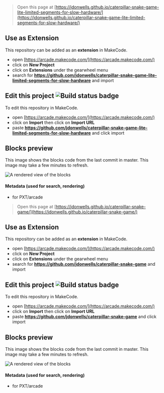  


> Open this page at [https://jdonwells.github.io/caterpillar-snake-game-lite-limited-segments-for-slow-hardware/](https://jdonwells.github.io/caterpillar-snake-game-lite-limited-segments-for-slow-hardware/)

## Use as Extension

This repository can be added as an **extension** in MakeCode.

* open [https://arcade.makecode.com/](https://arcade.makecode.com/)
* click on **New Project**
* click on **Extensions** under the gearwheel menu
* search for **https://github.com/jdonwells/caterpillar-snake-game-lite-limited-segments-for-slow-hardware** and import

## Edit this project ![Build status badge](https://github.com/jdonwells/caterpillar-snake-game-lite-limited-segments-for-slow-hardware/workflows/MakeCode/badge.svg)

To edit this repository in MakeCode.

* open [https://arcade.makecode.com/](https://arcade.makecode.com/)
* click on **Import** then click on **Import URL**
* paste **https://github.com/jdonwells/caterpillar-snake-game-lite-limited-segments-for-slow-hardware** and click import

## Blocks preview

This image shows the blocks code from the last commit in master.
This image may take a few minutes to refresh.

![A rendered view of the blocks](https://github.com/jdonwells/caterpillar-snake-game-lite-limited-segments-for-slow-hardware/raw/master/.github/makecode/blocks.png)

#### Metadata (used for search, rendering)

* for PXT/arcade
<script src="https://makecode.com/gh-pages-embed.js"></script><script>makeCodeRender("{{ site.makecode.home_url }}", "{{ site.github.owner_name }}/{{ site.github.repository_name }}");</script>



> Open this page at [https://jdonwells.github.io/caterpillar-snake-game/](https://jdonwells.github.io/caterpillar-snake-game/)

## Use as Extension

This repository can be added as an **extension** in MakeCode.

* open [https://arcade.makecode.com/](https://arcade.makecode.com/)
* click on **New Project**
* click on **Extensions** under the gearwheel menu
* search for **https://github.com/jdonwells/caterpillar-snake-game** and import

## Edit this project ![Build status badge](https://github.com/jdonwells/caterpillar-snake-game/workflows/MakeCode/badge.svg)

To edit this repository in MakeCode.

* open [https://arcade.makecode.com/](https://arcade.makecode.com/)
* click on **Import** then click on **Import URL**
* paste **https://github.com/jdonwells/caterpillar-snake-game** and click import

## Blocks preview

This image shows the blocks code from the last commit in master.
This image may take a few minutes to refresh.

![A rendered view of the blocks](https://github.com/jdonwells/caterpillar-snake-game/raw/master/.github/makecode/blocks.png)

#### Metadata (used for search, rendering)

* for PXT/arcade
<script src="https://makecode.com/gh-pages-embed.js"></script><script>makeCodeRender("{{ site.makecode.home_url }}", "{{ site.github.owner_name }}/{{ site.github.repository_name }}");</script>
